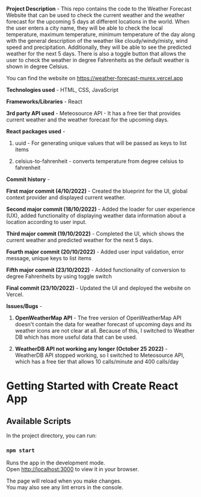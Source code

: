 
**Project Description** - This repo contains the code to the Weather Forecast Website that can be used to check the current weather and the weather forecast for the upcoming 5 days at different locations in the world. When the user enters a city name, they will be able to check the local temperature, maximum temperature, minimum temperature of the day along with the general description of the weather like cloudy/windy/misty, wind speed and precipitation. Additionally, they will be able to see the predicted weather for the next 5 days. There is also a toggle button that allows the user to check the weather in degree Fahrenheits as the default weather is shown in degree Celsius.  

You can find the website on https://weather-forecast-murex.vercel.app

**Technologies used** - HTML, CSS, JavaScript

**Frameworks/Libraries** - React

**3rd party API used** - Meteosource API - It has a free tier that provides current weather and the weather forecast for the upcoming days. 

**React packages used** - 

1. uuid - For generating unique values that will be passed as keys to list items

2. celsius-to-fahrenheit - converts temperature from degree celsius to fahrenheit

**Commit history** - 

**First major commit (4/10/2022)** - Created the blueprint for the UI, global context provider and displayed current weather. 

**Second major commit (18/10/2022)** - Added the loader for user experience (UX), added functionality of displaying weather data information about a location according to user input.

**Third major commit (19/10/2022)** - Completed the UI, which shows the current weather and predicted weather for the next 5 days.  

**Fourth major commit (20/10/2022)** - Added user input validation, error message, unique keys to list items

**Fifth major commit (23/10/2022)** - Added functionality of conversion to degree Fahrenheits by using toggle switch

**Final commit (23/10/2022)** - Updated the UI and deployed the website on Vercel. 

**Issues/Bugs** - 

1. **OpenWeatherMap API** - The free version of OpenWeatherMap API doesn't contain the data for weather forecast of upcoming days and its weather icons are not clear at all. Because of this, I switched to Weather DB which has more useful data that can be used.  

2. **WeatherDB API not working any longer (October 25 2022)** - WeatherDB API stopped working, so I switched to Meteosource API, which has a free tier that allows 10 calls/minute and 400 calls/day 

# Getting Started with Create React App

## Available Scripts

In the project directory, you can run:

### `npm start`

Runs the app in the development mode.\
Open [http://localhost:3000](http://localhost:3000) to view it in your browser.

The page will reload when you make changes.\
You may also see any lint errors in the console.


